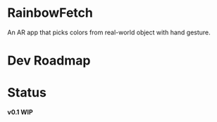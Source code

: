 # RainbowFetch

An AR app that picks colors from real-world object with hand gesture.

# Dev Roadmap

# Status

**v0.1 WIP**
